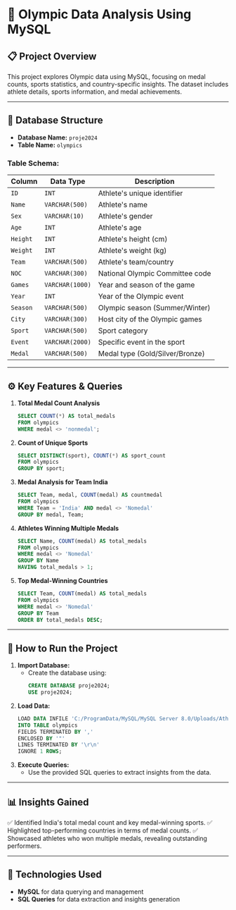 
# 🏅 **Olympic Data Analysis Using MySQL**

## 📋 **Project Overview**
This project explores Olympic data using MySQL, focusing on medal counts, sports statistics, and country-specific insights. The dataset includes athlete details, sports information, and medal achievements.

---

## 📂 **Database Structure**
- **Database Name:** `proje2024`
- **Table Name:** `olympics`

### **Table Schema:**
| Column   | Data Type    | Description                  |
|-----------|---------------|--------------------------------|
| `ID`         | `INT`                | Athlete's unique identifier       |
| `Name`     | `VARCHAR(500)` | Athlete's name                    |
| `Sex`          | `VARCHAR(10)`       | Athlete's gender                     |
| `Age`          | `INT`                | Athlete's age                          |
| `Height`     | `INT`                | Athlete's height (cm)              |
| `Weight`    | `INT`                | Athlete's weight (kg)               |
| `Team`       | `VARCHAR(500)` | Athlete's team/country            |
| `NOC`         | `VARCHAR(300)`  | National Olympic Committee code |
| `Games`     | `VARCHAR(1000)` | Year and season of the game     |
| `Year`         | `INT`                | Year of the Olympic event           |
| `Season`   | `VARCHAR(500)` | Olympic season (Summer/Winter)  |
| `City`           | `VARCHAR(300)`  | Host city of the Olympic games     |
| `Sport`       | `VARCHAR(500)` | Sport category                      |
| `Event`       | `VARCHAR(2000)` | Specific event in the sport            |
| `Medal`      | `VARCHAR(500)` | Medal type (Gold/Silver/Bronze)   |

---

## ⚙️ **Key Features & Queries**
1. **Total Medal Count Analysis**
   ```sql
   SELECT COUNT(*) AS total_medals
   FROM olympics
   WHERE medal <> 'nonmedal';
   ```

2. **Count of Unique Sports**
   ```sql
   SELECT DISTINCT(sport), COUNT(*) AS sport_count
   FROM olympics
   GROUP BY sport;
   ```

3. **Medal Analysis for Team India**
   ```sql
   SELECT Team, medal, COUNT(medal) AS countmedal
   FROM olympics
   WHERE Team = 'India' AND medal <> 'Nomedal'
   GROUP BY medal, Team;
   ```

4. **Athletes Winning Multiple Medals**
   ```sql
   SELECT Name, COUNT(medal) AS total_medals
   FROM olympics
   WHERE medal <> 'Nomedal'
   GROUP BY Name
   HAVING total_medals > 1;
   ```

5. **Top Medal-Winning Countries**
   ```sql
   SELECT Team, COUNT(medal) AS total_medals
   FROM olympics
   WHERE medal <> 'Nomedal'
   GROUP BY Team
   ORDER BY total_medals DESC;
   ```

---

## 🚀 **How to Run the Project**
1. **Import Database:**
   - Create the database using:
     ```sql
     CREATE DATABASE proje2024;
     USE proje2024;
     ```
2. **Load Data:**
   ```sql
   LOAD DATA INFILE 'C:/ProgramData/MySQL/MySQL Server 8.0/Uploads/Athletes_Cleaned.csv'
   INTO TABLE olympics
   FIELDS TERMINATED BY ','
   ENCLOSED BY '"'
   LINES TERMINATED BY '\r\n'
   IGNORE 1 ROWS;
   ```
3. **Execute Queries:**
   - Use the provided SQL queries to extract insights from the data.

---

## 📊 **Insights Gained**
✅ Identified India's total medal count and key medal-winning sports.
✅ Highlighted top-performing countries in terms of medal counts.
✅ Showcased athletes who won multiple medals, revealing outstanding performers.

---

## 🌟 **Technologies Used**
- **MySQL** for data querying and management
- **SQL Queries** for data extraction and insights generation






